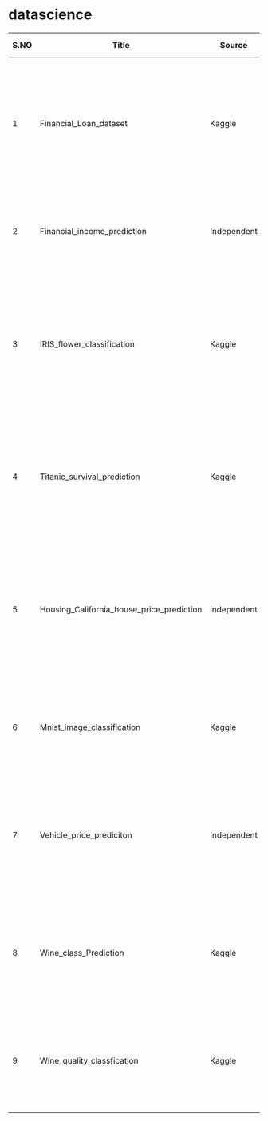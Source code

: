 # datascience
|S.NO |                  Title      |  Source      |              Description                        |           Models          |              Libraries used         |
|----|-----------------------------|--------------|-------------------------------------------------|---------------------------|-------------------------------------|
| 1 | Financial_Loan_dataset      |  Kaggle      |This work predicts whether the applicant is eligible for a loan or not using Classification algorithms, this is a binary classification problem| Random Forest Classifier| Python , Pandas, NumPy, Scikit-learn, Plotly|
| 2 | Financial_income_prediction |       Independent       |This work classifies the workers based on their income using classification algorithm| Random Forest classifier, XGboost, Logistic regression| Python, Pandas, NumPy, Scikit-Learn, plotly, seaborn|
| 3 | IRIS_flower_classification | Kaggle | This work is a classification of the IRIS flowers into 3 categories namely IRIS-setosa, IRIS-virginica, IRIS-versicolor based on their properties| Random Forest classifier, Decision Trees, Logistic regression| Python, pandas, NumPy, Scikit-Learn, Plotly|
| 4 | Titanic_survival_prediction| Kaggle | This work focuses on the classifying people on whether they survived the sinking of RMS Titanic using classification algorithms| Random Forest classifier| Python, Pandas, NumPy, Scikit-Learn, plotly, seaborn |
| 5 | Housing_California_house_price_prediction | independent | In this project prediction algorithms are used to predict the prices of houses in the state of california in USA with respect to various parameters | Random Forest Regressor, Linear regression,  Lasso regression| Python, Pandas, NumPy, Scikit-Learn, plotly, seaborn|
| 6 | Mnist_image_classification | Kaggle | THe project deals with the classification of handwritten number images from 0 to 9  | Random forest classifier, decision trees, Convolution Neural network | Python, Pandas, NumPy, Scikit-Learn, plotly, seaborn|
| 7 | Vehicle_price_prediciton   | Independent | This work deals with the prediction of prices of used vehicles in USA based on various properties like age, mileage, etc| Random Forest regressor, linear regression, Lasso regression| Python, Pandas, NumPy, Scikit-Learn, plotly, seaborn|
| 8 | Wine_class_Prediction | Kaggle | This work deals with the classification of different wines into 3 classes based on their chemical composition| Random Forest classifier |  Python, Pandas, NumPy, Scikit-Learn, plotly, seaborn | 
| 9 | Wine_quality_classfication| Kaggle| This work deals with the classfication of Wines into 7 categories based on their chemical composition| Random Forest classifier, Naive Bayes| Python, Pandas, NumPy, Scikit-Learn, plotly, seaborn |